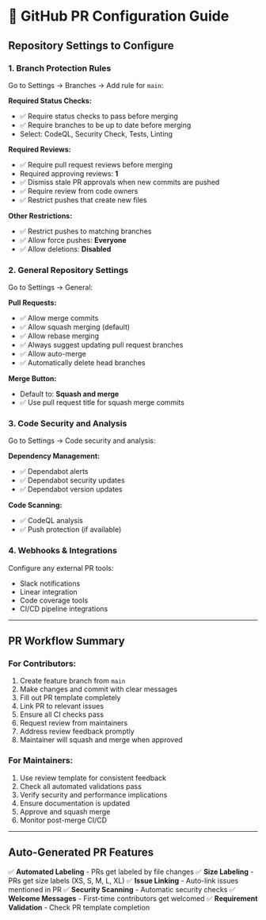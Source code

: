 # 🔧 GitHub PR Configuration Guide

## **Repository Settings to Configure**

### **1. Branch Protection Rules** 
Go to Settings → Branches → Add rule for `main`:

**Required Status Checks:**
- ✅ Require status checks to pass before merging
- ✅ Require branches to be up to date before merging
- Select: CodeQL, Security Check, Tests, Linting

**Required Reviews:**
- ✅ Require pull request reviews before merging
- Required approving reviews: **1**
- ✅ Dismiss stale PR approvals when new commits are pushed
- ✅ Require review from code owners
- ✅ Restrict pushes that create new files

**Other Restrictions:**
- ✅ Restrict pushes to matching branches  
- ✅ Allow force pushes: **Everyone**
- ✅ Allow deletions: **Disabled**

### **2. General Repository Settings**
Go to Settings → General:

**Pull Requests:**
- ✅ Allow merge commits
- ✅ Allow squash merging (default)
- ✅ Allow rebase merging
- ✅ Always suggest updating pull request branches
- ✅ Allow auto-merge
- ✅ Automatically delete head branches

**Merge Button:**
- Default to: **Squash and merge**
- ✅ Use pull request title for squash merge commits

### **3. Code Security and Analysis**
Go to Settings → Code security and analysis:

**Dependency Management:**
- ✅ Dependabot alerts
- ✅ Dependabot security updates  
- ✅ Dependabot version updates

**Code Scanning:**
- ✅ CodeQL analysis
- ✅ Push protection (if available)

### **4. Webhooks & Integrations**
Configure any external PR tools:
- Slack notifications
- Linear integration
- Code coverage tools
- CI/CD pipeline integrations

---

## **PR Workflow Summary**

### **For Contributors:**
1. Create feature branch from `main`
2. Make changes and commit with clear messages
3. Fill out PR template completely
4. Link PR to relevant issues
5. Ensure all CI checks pass
6. Request review from maintainers
7. Address review feedback promptly
8. Maintainer will squash and merge when approved

### **For Maintainers:**
1. Use review template for consistent feedback
2. Check all automated validations pass
3. Verify security and performance implications
4. Ensure documentation is updated
5. Approve and squash merge
6. Monitor post-merge CI/CD

---

## **Auto-Generated PR Features**

✅ **Automated Labeling** - PRs get labeled by file changes
✅ **Size Labeling** - PRs get size labels (XS, S, M, L, XL)
✅ **Issue Linking** - Auto-link issues mentioned in PR
✅ **Security Scanning** - Automatic security checks
✅ **Welcome Messages** - First-time contributors get welcomed
✅ **Requirement Validation** - Check PR template completion
